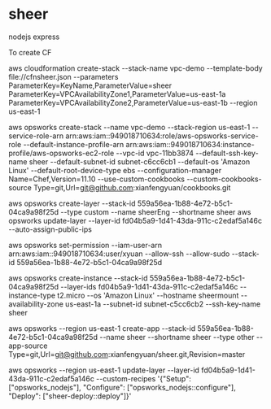 sheer
=====

nodejs express

To create CF

aws cloudformation create-stack --stack-name vpc-demo --template-body file://cfnsheer.json --parameters ParameterKey=KeyName,ParameterValue=sheer ParameterKey=VPCAvailabilityZone1,ParameterValue=us-east-1a ParameterKey=VPCAvailabilityZone2,ParameterValue=us-east-1b --region us-east-1

aws opsworks create-stack --name vpc-demo --stack-region us-east-1 --service-role-arn arn:aws:iam::949018710634:role/aws-opsworks-service-role --default-instance-profile-arn arn:aws:iam::949018710634:instance-profile/aws-opsworks-ec2-role --vpc-id vpc-11bb3874 --default-ssh-key-name sheer --default-subnet-id subnet-c6cc6cb1 --default-os 'Amazon Linux' --default-root-device-type ebs --configuration-manager Name=Chef,Version=11.10 --use-custom-cookbooks --custom-cookbooks-source Type=git,Url=git@github.com:xianfengyuan/cookbooks.git

aws opsworks create-layer --stack-id 559a56ea-1b88-4e72-b5c1-04ca9a98f25d --type custom --name sheerEng --shortname sheer
aws opsworks update-layer --layer-id fd04b5a9-1d41-43da-911c-c2edaf5a146c --auto-assign-public-ips

aws opsworks set-permission --iam-user-arn arn:aws:iam::949018710634:user/xyuan --allow-ssh --allow-sudo --stack-id 559a56ea-1b88-4e72-b5c1-04ca9a98f25d

aws opsworks create-instance --stack-id 559a56ea-1b88-4e72-b5c1-04ca9a98f25d --layer-ids fd04b5a9-1d41-43da-911c-c2edaf5a146c --instance-type t2.micro --os 'Amazon Linux' --hostname sheermount --availability-zone us-east-1a --subnet-id subnet-c5cc6cb2 --ssh-key-name sheer

aws opsworks --region us-east-1 create-app --stack-id 559a56ea-1b88-4e72-b5c1-04ca9a98f25d --name sheer --shortname sheer --type other --app-source Type=git,Url=git@github.com:xianfengyuan/sheer.git,Revision=master

aws opsworks --region us-east-1 update-layer --layer-id fd04b5a9-1d41-43da-911c-c2edaf5a146c --custom-recipes '{"Setup": ["opsworks_nodejs"], "Configure": ["opsworks_nodejs::configure"], "Deploy": ["sheer-deploy::deploy"]}'

